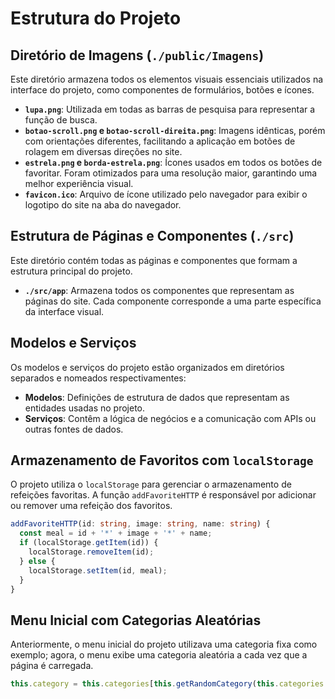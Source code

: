 # Estrutura do Projeto

## Diretório de Imagens (`./public/Imagens`)
Este diretório armazena todos os elementos visuais essenciais utilizados na interface do projeto, como componentes de formulários, botões e ícones.

- **`lupa.png`**: Utilizada em todas as barras de pesquisa para representar a função de busca.
- **`botao-scroll.png` e `botao-scroll-direita.png`**: Imagens idênticas, porém com orientações diferentes, facilitando a aplicação em botões de rolagem em diversas direções no site.
- **`estrela.png` e `borda-estrela.png`**: Ícones usados em todos os botões de favoritar. Foram otimizados para uma resolução maior, garantindo uma melhor experiência visual.
- **`favicon.ico`**: Arquivo de ícone utilizado pelo navegador para exibir o logotipo do site na aba do navegador.

## Estrutura de Páginas e Componentes (`./src`)
Este diretório contém todas as páginas e componentes que formam a estrutura principal do projeto.

- **`./src/app`**: Armazena todos os componentes que representam as páginas do site. Cada componente corresponde a uma parte específica da interface visual.

## Modelos e Serviços
Os modelos e serviços do projeto estão organizados em diretórios separados e nomeados respectivamentes:

- **Modelos**: Definições de estrutura de dados que representam as entidades usadas no projeto.
- **Serviços**: Contêm a lógica de negócios e a comunicação com APIs ou outras fontes de dados.

## Armazenamento de Favoritos com `localStorage`
O projeto utiliza o `localStorage` para gerenciar o armazenamento de refeições favoritas. A função `addFavoriteHTTP` é responsável por adicionar ou remover uma refeição dos favoritos.

```typescript
addFavoriteHTTP(id: string, image: string, name: string) {
  const meal = id + '*' + image + '*' + name;
  if (localStorage.getItem(id)) {
    localStorage.removeItem(id);
  } else {
    localStorage.setItem(id, meal);
  }
}
```
## Menu Inicial com Categorias Aleatórias
Anteriormente, o menu inicial do projeto utilizava uma categoria fixa como exemplo; agora, o menu exibe uma categoria aleatória a cada vez que a página é carregada.

```typescript
this.category = this.categories[this.getRandomCategory(this.categories.length)];
```
